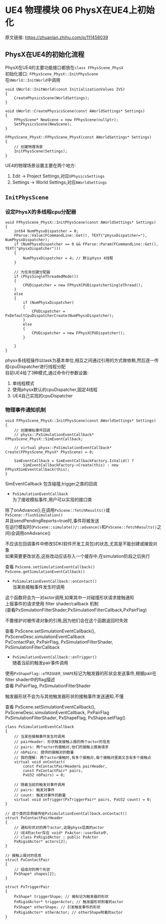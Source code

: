 # UE4 物理模块 06 PhysX在UE4上初始化
原文链接: https://zhuanlan.zhihu.com/p/111458039  

## PhysX在UE4的初始化流程
PhysX在UE4的主要功能接口都放在`class FPhysScene_PhysX`  
初始化接口: `FPhysScene_PhysX::InitPhysScene`  
在`UWorld::InitWorld`中调用  
```
void UWorld::InitWorld(const InitializationValues IVS)
{
   	CreatePhysicsScene(WorldSettings);
}

void UWorld::CreatePhysicsScene(const AWorldSettings* Settings)
{
    FPhysScene* NewScene = new FPhysScene(nullptr);
    SetPhysicsScene(NewScene);
}

FPhysScene_PhysX::FPhysScene_PhysX(const AWorldSettings* Settings)
{
    // 创建物理场景
    InitPhysScene(Settings);
}
```

UE4的物理场景设置主要在两个地方:  
1. Edit -> Project Settings,对应`UPhysicsSettings`  
2. Settings -> World Settings,对应`AWorldSettings`  

## `InitPhysScene`
### 设定PhysX的多线程cpu分配器  
```
void FPhysScene_PhysX::InitPhysScene(const AWorldSettings* Settings)
{
	int64 NumPhysxDispatcher = 0;
	FParse::Value(FCommandLine::Get(), TEXT("physxDispatcher="), NumPhysxDispatcher);
	if (NumPhysxDispatcher == 0 && FParse::Param(FCommandLine::Get(), TEXT("physxDispatcher")))
	{
		NumPhysxDispatcher = 4;	// 默认physx 4线程
	}

	// 为任务创建分配器
	if (PhysSingleThreadedMode())
	{
		CPUDispatcher = new FPhysXCPUDispatcherSingleThread();
	}
	else
	{
		if (NumPhysxDispatcher)
		{
			CPUDispatcher = PxDefaultCpuDispatcherCreate(NumPhysxDispatcher);
		}
		else
		{
			CPUDispatcher = new FPhysXCPUDispatcher();
		}

	}
}
```

physx多线程操作以task为基本单位,相互之间通过引用的方式做依赖,然后逐一传给cpuDispatcher进行线程分配  
目前UE4给了3种模式,通过命令行参数设置:  
1. 单线程模式  
2. 使用physx默认的cpuDispatcher,固定4线程  
3. UE4自己实现的cpuDispatcher

### 物理事件通知机制  
```
void FPhysScene_PhysX::InitPhysScene(const AWorldSettings* Settings)
{
    // 创建模拟事件回调
	// physx::PxSimulationEventCallback* FPhysScene_PhysX::SimEventCallback;
	
    // virtual physx::PxSimulationEventCallback* Create(FPhysScene_PhysX* PhysScene) = 0;

	SimEventCallback = SimEventCallbackFactory.IsValid() ? 
        SimEventCallbackFactory->Create(this) : new FPhysXSimEventCallback(this);
}
```

SimEventCallback 包含碰撞,trigger之类的回调  

+ `PxSimulationEventCallback`  
为了接收模拟事件,用户可以实现的接口类  

除了onAdvance(),在调用`PxScene::fetchResults()`或`PxScene::flushSimulation()`  
并且sendPendingReports=true时,事件将被发送  
在运行模拟时(`PxScene::simulate()/::advance()`和`PxScene::fetchResults()`之间)会调用onAdvance()  

不应该在回调事件中修改SDK(软件开发工具包)的状态,尤其是不能创建或摧毁对象  
如果需要更改状态,这些改动应该存入一个缓存中,在simulation阶段之后执行  

查看 `PxScene.setSimulationEventCallback() PxScene.getSimulationEventCallback()`  

+ `PxSimulationEventCallback::onContact()`  
当某些接触事件发生时调用  

这个函数将会为一对actor调用,如果其中一对碰撞形状请求接触通知  
上报事件的请求使用 filter shader/callback 机制  
(查看PxSimulationFilterShader,PxSimulationFilterCallback,PxPairFlag)  

不要维护对被传递对象的引用,因为他们会在这个函数返回时失效  


查看 PxScene.setSimulationEventCallback(), PxSceneDesc.simulationEventCallback  
PxContactPair, PxPairFlag, PxSimulationFilterShader, PxSimulationFilterCallback  

+ `PxSimulationEventCallback::onTrigger()`  
随着当前的触发pair事件调用  

使用`PxShapeFlag::eTRIGGER_SHAPE`标记为触发器的形状会发送事件,根据pair在filter shader中的flag描述  
查看 PxPairFlag, PxSimulationFilterShader  

触发器形状不会为与其他触发器形状的接触事件发送通知,不懂  

查看 PxScene.setSimulationEventCallback(), PxSceneDesc.simulationEventCallback, PxPairFlag  
PxSimulationFilterShader, PxShapeFlag, PxShape.setFlag()  

```
class PxSimulationEventCallback
{
	// 当某些接触事件发生时调用
	// pairHeader: 形状触发接触上报的两个actor的信息
	// pairs: 两个actor的接触对,他们的接触上报被请求
	// nbPairs: 提供的接触对的数量
	// 我的理解: 两个actor接触时,有多个接触对,每个接触对里面又含有多个接触点
	virtual void onContact(
        const PxContactPairHeader& pairHeader, 
        const PxContactPair* pairs, 
		PxU32 nbPairs) = 0;

	// 随着当前的触发对事件调用
	// pairs: 触发对事件
	// count: 触发对事件的数量
    virtual void onTrigger(PxTriggerPair* pairs, PxU32 count) = 0;
}

// 这个类的实例被传给PxSimulationEventCallback.onContact()
struct PxContactPairHeader
{
	// 通知形状对的两个actor,这是physx层面的actor
	// UE4的actor存在 void* PxActor::userData中,
	// class PxRigidActor : public PxActor
	PxRigidActor* actors[2];
}

// 接触上报对的信息
struct PxContactPair
{
	// 组成对的两个形状
	PxShape* shapes[2];
}

struct PxTriggerPair
{
	PxShape* triggerShape; // 被标记为触发器的形状
	PxRigidActor* triggerActor; // 触发器形状附着的actor
	PxShape* otherShape; // 引发触发事件的形状
	PxRigidActor* otherActor; // otherShape附着的actor
}
```
